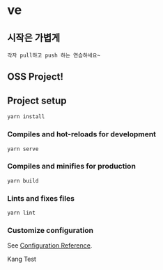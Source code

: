 # ve

## 시작은 가볍게
```
각자 pull하고 push 하는 연습하세요~
```
## OSS Project!
## Project setup
```
yarn install
```

### Compiles and hot-reloads for development
```
yarn serve
```

### Compiles and minifies for production
```
yarn build
```

### Lints and fixes files
```
yarn lint
```

### Customize configuration
See [Configuration Reference](https://cli.vuejs.org/config/).

Kang Test
